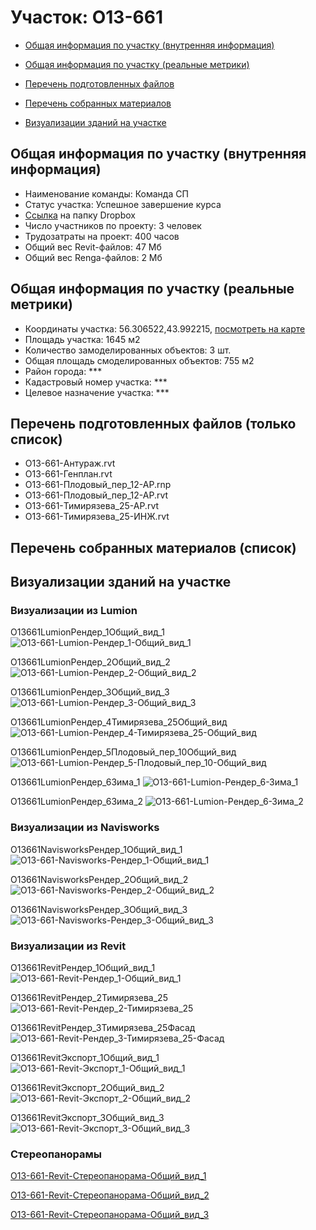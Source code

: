 # Участок: O13-661

* [Общая информация по участку (внутренняя информация)](#Chapter1)

* [Общая информация по участку (реальные метрики)](#Chapter2)

* [Перечень подготовленных файлов](#Chapter3)

* [Перечень собранных материалов](#Chapter4)

* [Визуализации зданий на участке](#Chapter5)

## <a id="Chapter1"></a> Общая информация по участку (внутренняя информация)
+ Наименование команды: Команда СП
+ Статус участка: Успешное завершение курса
+ [Ссылка](https://www.dropbox.com/sh/wvvgv1nw1iqred9/AAAndXU8kAaSDNH7-8ldHahsa/O13_661?dl=0) на папку Dropbox
+ Число участников по проекту: 3 человек
+ Трудозатраты на проект: 400 часов
+ Общий вес Revit-файлов: 47 Мб
+ Общий вес Renga-файлов: 2 Мб
## <a id="Chapter2"></a> Общая информация по участку (реальные метрики)
+ Координаты участка: 56.306522,43.992215, [посмотреть на карте](https://yandex.ru/maps/47/nizhny-novgorod/?ll=43.992215%2C56.306522&z=19)
+ Площадь участка: 1645 м2
+ Количество замоделированных объектов: 3 шт.
+ Общая площадь смоделированных объектов: 755 м2
+ Район города: *** 
+ Кадастровый номер участка: *** 
+ Целевое назначение участка: *** 
## <a id="Chapter3"></a> Перечень подготовленных файлов (только список)
+ O13-661-Антураж.rvt
+ O13-661-Генплан.rvt
+ O13-661-Плодовый_пер_12-АР.rnp
+ O13-661-Плодовый_пер_12-АР.rvt
+ O13-661-Тимирязева_25-АР.rvt
+ O13-661-Тимирязева_25-ИНЖ.rvt
## <a id="Chapter4"></a> Перечень собранных материалов (список)
## <a id="Chapter5"></a> Визуализации зданий на участке
### Визуализации из Lumion
O13661LumionРендер_1Общий_вид_1
![O13-661-Lumion-Рендер_1-Общий_вид_1](/Images/O13_661/O13-661-Lumion-Рендер_1-Общий_вид_1_Compressed.jpg)

O13661LumionРендер_2Общий_вид_2
![O13-661-Lumion-Рендер_2-Общий_вид_2](/Images/O13_661/O13-661-Lumion-Рендер_2-Общий_вид_2_Compressed.jpg)

O13661LumionРендер_3Общий_вид_3
![O13-661-Lumion-Рендер_3-Общий_вид_3](/Images/O13_661/O13-661-Lumion-Рендер_3-Общий_вид_3_Compressed.jpg)

O13661LumionРендер_4Тимирязева_25Общий_вид
![O13-661-Lumion-Рендер_4-Тимирязева_25-Общий_вид](/Images/O13_661/O13-661-Lumion-Рендер_4-Тимирязева_25-Общий_вид_Compressed.jpg)

O13661LumionРендер_5Плодовый_пер_10Общий_вид
![O13-661-Lumion-Рендер_5-Плодовый_пер_10-Общий_вид](/Images/O13_661/O13-661-Lumion-Рендер_5-Плодовый_пер_10-Общий_вид_Compressed.jpg)

O13661LumionРендер_6Зима_1
![O13-661-Lumion-Рендер_6-Зима_1](/Images/O13_661/O13-661-Lumion-Рендер_6-Зима_1_Compressed.jpg)

O13661LumionРендер_6Зима_2
![O13-661-Lumion-Рендер_6-Зима_2](/Images/O13_661/O13-661-Lumion-Рендер_6-Зима_2_Compressed.jpg)

### Визуализации из Navisworks
O13661NavisworksРендер_1Общий_вид_1
![O13-661-Navisworks-Рендер_1-Общий_вид_1](/Images/O13_661/O13-661-Navisworks-Рендер_1-Общий_вид_1_Compressed.jpg)

O13661NavisworksРендер_2Общий_вид_2
![O13-661-Navisworks-Рендер_2-Общий_вид_2](/Images/O13_661/O13-661-Navisworks-Рендер_2-Общий_вид_2_Compressed.jpg)

O13661NavisworksРендер_3Общий_вид_3
![O13-661-Navisworks-Рендер_3-Общий_вид_3](/Images/O13_661/O13-661-Navisworks-Рендер_3-Общий_вид_3_Compressed.jpg)

### Визуализации из Revit
O13661RevitРендер_1Общий_вид_1
![O13-661-Revit-Рендер_1-Общий_вид_1](/Images/O13_661/O13-661-Revit-Рендер_1-Общий_вид_1_Compressed.jpg)

O13661RevitРендер_2Тимирязева_25
![O13-661-Revit-Рендер_2-Тимирязева_25](/Images/O13_661/O13-661-Revit-Рендер_2-Тимирязева_25_Compressed.jpg)

O13661RevitРендер_3Тимирязева_25Фасад
![O13-661-Revit-Рендер_3-Тимирязева_25-Фасад](/Images/O13_661/O13-661-Revit-Рендер_3-Тимирязева_25-Фасад_Compressed.jpg)

O13661RevitЭкспорт_1Общий_вид_1
![O13-661-Revit-Экспорт_1-Общий_вид_1](/Images/O13_661/O13-661-Revit-Экспорт_1-Общий_вид_1_Compressed.jpg)

O13661RevitЭкспорт_2Общий_вид_2
![O13-661-Revit-Экспорт_2-Общий_вид_2](/Images/O13_661/O13-661-Revit-Экспорт_2-Общий_вид_2_Compressed.jpg)

O13661RevitЭкспорт_3Общий_вид_3
![O13-661-Revit-Экспорт_3-Общий_вид_3](/Images/O13_661/O13-661-Revit-Экспорт_3-Общий_вид_3_Compressed.jpg)

### Стереопанорамы
[O13-661-Revit-Стереопанорама-Общий_вид_1](https://pano.autodesk.com/pano.html?url=jpgs/5437225f-b1a7-4991-bc26-49f13beef37a&version=2)

[O13-661-Revit-Стереопанорама-Общий_вид_2](https://pano.autodesk.com/pano.html?url=jpgs/7355498a-f2bf-4069-b256-cc6bbc866871&version=2)

[O13-661-Revit-Стереопанорама-Общий_вид_3](https://pano.autodesk.com/pano.html?url=jpgs/b8ce573f-c252-4e6d-b846-d1a567c159d2&version=2)

